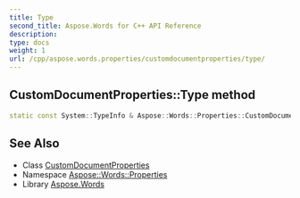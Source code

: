 ```yaml
---
title: Type
second_title: Aspose.Words for C++ API Reference
description: 
type: docs
weight: 1
url: /cpp/aspose.words.properties/customdocumentproperties/type/
---
```

## CustomDocumentProperties::Type method




```cpp
static const System::TypeInfo & Aspose::Words::Properties::CustomDocumentProperties::Type()
```

## See Also

* Class [CustomDocumentProperties](../)
* Namespace [Aspose::Words::Properties](../../)
* Library [Aspose.Words](../../../)
